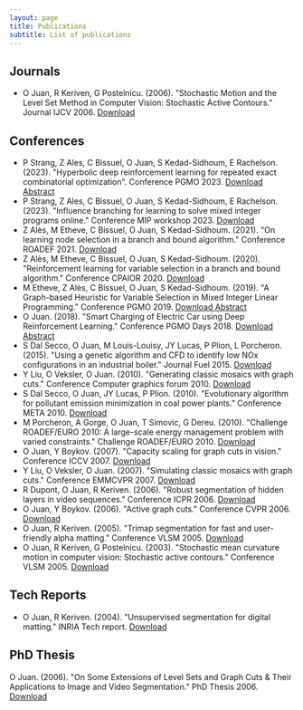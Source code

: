 ```yaml
---
layout: page
title: Publications
subtitle: List of publications
---
```


Journals
--------
- O Juan, R Keriven, G Postelnicu. (2006). "Stochastic Motion and the Level Set Method in Computer Vision: Stochastic Active Contours." Journal IJCV 2006. [Download](https://imagine.enpc.fr/publications/papers/06ijcv.pdf)

Conferences
-----------
- P Strang, Z Ales, C Bissuel, O Juan, S Kedad-Sidhoum, E Rachelson. (2023). "Hyperbolic deep reinforcement learning for repeated exact combinatorial optimization". Conference PGMO 2023. [Download Abstract](/papers/PGMODAYS_2023.pdf)
- P Strang, Z Ales, C Bissuel, O Juan, S Kedad-Sidhoum, E Rachelson. (2023). "Influence branching for learning to solve mixed integer programs online." Conference MIP workshop 2023. [Download](/papers/MIPcc23.pdf)
- Z Alès, M Etheve, C Bissuel, O Juan, S Kedad-Sidhoum. (2021). "On learning node selection in a branch and bound algorithm." Conference ROADEF 2021. [Download](https://hal.science/hal-03940726/document)
- Z Alès, M Etheve, C Bissuel, O Juan, S Kedad-Sidhoum. (2020). "Reinforcement learning for variable selection in a branch and bound algorithm." Conference CPAIOR 2020. [Download](https://arxiv.org/pdf/2005.10026)
- M Etheve, Z Alès, C Bissuel, O Juan, S Kedad-Sidhoum. (2019). "A Graph-based Heuristic for Variable Selection in Mixed Integer Linear Programming." Conference PGMO 2019. [Download Abstract](/papers/PGMODAYS_2019.pdf)
- O Juan. (2018). "Smart Charging of Electric Car using Deep Reinforcement Learning." Conference PGMO Days 2018. [Download Abstract](/papers/PGMODAYS_2018.pdf)
- S Dal Secco, O Juan, M Louis-Louisy, JY Lucas, P Plion, L Porcheron. (2015). "Using a genetic algorithm and CFD to identify low NOx configurations in an industrial boiler." Journal Fuel 2015. [Download](/papers/FUEL_2015.pdf)
- Y Liu, O Veksler, O Juan. (2010). "Generating classic mosaics with graph cuts." Conference Computer graphics forum 2010. [Download](https://cs.uwaterloo.ca/~oveksler/Papers/cgf_1752.pdf)
- S Dal Secco, O Juan, JY Lucas, P Plion. (2010). "Evolutionary algorithm for pollutant emission minimization in coal power plants." Conference META 2010. [Download](/papers/META_2010.pdf)
- M Porcheron, A Gorge, O Juan, T Simovic, G Dereu. (2010). "Challenge ROADEF/EURO 2010: A large-scale energy management problem with varied constraints." Challenge ROADEF/EURO 2010. [Download](https://challenge.roadef.org/2010/files/sujetEDFv22.pdf)
- O Juan, Y Boykov. (2007). "Capacity scaling for graph cuts in vision." Conference ICCV 2007. [Download](https://csd.uwo.ca/~yboykov/Papers/iccv07_cap_scaling.pdf)
- Y Liu, O Veksler, O Juan. (2007). "Simulating classic mosaics with graph cuts." Conference EMMCVPR 2007. [Download](https://cs.uwaterloo.ca/~oveksler/Papers/emmcvpr125.pdf)
- R Dupont, O Juan, R Keriven. (2006). "Robust segmentation of hidden layers in video sequences." Conference ICPR 2006. [Download](http://certis.enpc.fr/publications/papers/06certis21.pdf)
- O Juan, Y Boykov. (2006). "Active graph cuts." Conference CVPR 2006. [Download](https://cs.uwaterloo.ca/~yboykov/Papers/activecuts06.pdf)
- O Juan, R Keriven. (2005). "Trimap segmentation for fast and user-friendly alpha matting." Conference VLSM 2005. [Download](http://certis.enpc.fr/publications/papers/05vlsm_c.pdf)
- O Juan, R Keriven, G Postelnicu. (2003). "Stochastic mean curvature motion in computer vision: Stochastic active contours." Conference VLSM 2005. [Download](http://imagine.enpc.fr/publications/papers/03vlsma.pdf)

Tech Reports
------------
- O Juan, R Keriven. (2004). "Unsupervised segmentation for digital matting." INRIA Tech report. [Download](https://imagine.enpc.fr/publications/papers/05certis04.pdf)

PhD Thesis
----------
O Juan. (2006). "On Some Extensions of Level Sets and Graph Cuts & Their Applications to Image and Video Segmentation." PhD Thesis 2006. [Download](https://pastel.archives-ouvertes.fr/pastel-00001855/document)